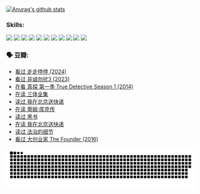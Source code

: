
[![Anurag's github stats](https://github-readme-stats.vercel.app/api?username=w940853815)](https://github.com/anuraghazra/github-readme-stats)

### Skills:

<code><img height="32" src="https://cdn.jsdelivr.net/npm/simple-icons@v5/icons/python.svg"></code>
<code><img height="32" src="https://cdn.jsdelivr.net/npm/simple-icons@v5/icons/javascript.svg"></code>
<code><img height="32" src="https://cdn.jsdelivr.net/npm/simple-icons@v5/icons/django.svg"></code>
<code><img height="32" src="https://cdn.jsdelivr.net/npm/simple-icons@v5/icons/flask.svg"></code>
<code><img height="32" src="https://cdn.jsdelivr.net/npm/simple-icons@v5/icons/vuetify.svg"></code>
<code><img height="32" src="https://cdn.jsdelivr.net/npm/simple-icons@v5/icons/git.svg"></code>
<code><img height="32" src="https://cdn.jsdelivr.net/npm/simple-icons@v5/icons/docker.svg"></code>
<code><img height="32" src="https://cdn.jsdelivr.net/npm/simple-icons@v5/icons/postgresql.svg"></code>
<code><img height="32" src="https://cdn.jsdelivr.net/npm/simple-icons@v5/icons/elasticsearch.svg"></code>
<code><img height="32" src="https://cdn.jsdelivr.net/npm/simple-icons@v5/icons/macos.svg"></code>
<code><img height="32" src="https://cdn.jsdelivr.net/npm/simple-icons@v5/icons/linux.svg"></code>

### 🗣 豆瓣:

<!-- DOUBAN-ACTIVITIES:START -->
- [看过 走走停停‎ (2024)](https://www.douban.com/people/136069238/status/4684430230/?_i=24466866)
- [看过 非诚勿扰3‎ (2023)](https://www.douban.com/people/136069238/status/4676324100/?_i=24466866)
- [在看 真探 第一季 True Detective Season 1‎ (2014)](https://www.douban.com/people/136069238/status/4673382852/?_i=24466866)
- [在读 三体全集](https://www.douban.com/people/136069238/status/4672842521/?_i=24466866)
- [读过 我在北京送快递](https://www.douban.com/people/136069238/status/4672842036/?_i=24466866)
- [在读 蒂姆·库克传](https://www.douban.com/people/136069238/status/4663517053/?_i=24466866)
- [读过 黑书](https://www.douban.com/people/136069238/status/4663516022/?_i=24466866)
- [在读 我在北京送快递](https://www.douban.com/people/136069238/status/4658098365/?_i=24466866)
- [读过 法治的细节](https://www.douban.com/people/136069238/status/4657347558/?_i=24466866)
- [看过 大创业家 The Founder‎ (2016)](https://www.douban.com/people/136069238/status/4649667693/?_i=24466866)
<!-- DOUBAN-ACTIVITIES:END -->


![Snake animation](https://raw.githubusercontent.com/w940853815/w940853815/output/github-contribution-grid-snake.svg)

<!--
**w940853815/w940853815** is a ✨ _special_ ✨ repository because its `README.md` (this file) appears on your GitHub profile.

Here are some ideas to get you started:

- 🔭 I’m currently working on ...
- 🌱 I’m currently learning ...
- 👯 I’m looking to collaborate on ...
- 🤔 I’m looking for help with ...
- 💬 Ask me about ...
- 📫 How to reach me: ...
- 😄 Pronouns: ...
- ⚡ Fun fact: ...
-->
